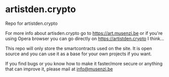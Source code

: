 # artistden.crypto
Repo for artistden.crypto

For more info about artisden.crypto go to https://art.musenzi.be or if you're using Opera browser you can go directly on https://artistden.crypto I think...

This repo will only store the smartcontracts used on the site. 
It is open source and you can use it as a base for your own projects if you want.

If you find bugs or you know how to make it faster/more secure or anything that can improve it, please mail at info@musenzi.be
